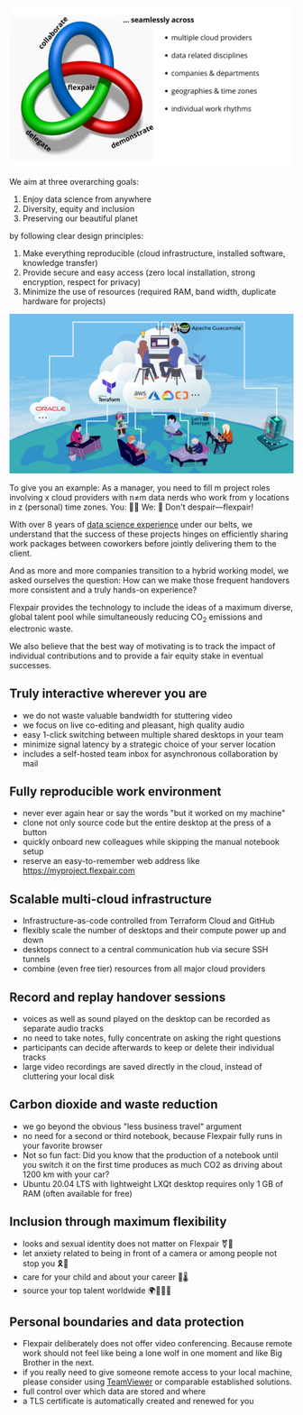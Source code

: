 ![Demonstrate, collaborate, delegate](assets/benefits.png)

We aim at three overarching goals:

1. Enjoy data science from anywhere
2. Diversity, equity and inclusion
3. Preserving our beautiful planet

by following clear design principles:

1. Make everything reproducible (cloud infrastructure, installed software, knowledge transfer)
2. Provide secure and easy access (zero local installation, strong encryption, respect for privacy)
3. Minimize the use of resources (required RAM, band width, duplicate hardware for projects)

![High-level illustration of the Flexpair architecture](assets/architecture.png)

To give you an example: As a manager, you need to fill m project roles involving x cloud providers with n≠m data nerds who work from y locations in z (personal) time zones. You: 😵‍💫 We: 🤗 Don't despair&mdash;flexpair!

With over 8 years of [data science experience](https://de.linkedin.com/in/fielenbach) under our belts, we understand that the success of these projects hinges on efficiently sharing work packages between coworkers before jointly delivering them to the client.

And as more and more companies transition to a hybrid working model, we asked ourselves the question: How can we make those frequent handovers more consistent and a truly hands-on experience?

Flexpair provides the technology to include the ideas of a maximum diverse, global talent pool while simultaneously reducing CO<sub>2</sub> emissions and electronic waste. 

We also believe that the best way of motivating is to track the impact of individual contributions and to provide a fair equity stake in eventual successes.

## Truly interactive wherever you are
- we do not waste valuable bandwidth for stuttering video
- we focus on live co-editing and pleasant, high quality audio
- easy 1-click switching between multiple shared desktops in your team
- minimize signal latency by a strategic choice of your server location
- includes a self-hosted team inbox for asynchronous collaboration by mail

## Fully reproducible work environment
- never ever again hear or say the words "but it worked on my machine"
- clone not only source code but the entire desktop at the press of a button
- quickly onboard new colleagues while skipping the manual notebook setup
- reserve an easy-to-remember web address like https://myproject.flexpair.com

## Scalable multi-cloud infrastructure
- Infrastructure-as-code controlled from Terraform Cloud and GitHub
- flexibly scale the number of desktops and their compute power up and down
- desktops connect to a central communication hub via secure SSH tunnels
- combine (even free tier) resources from all major cloud providers

## Record and replay handover sessions
- voices as well as sound played on the desktop can be recorded as separate audio tracks
- no need to take notes, fully concentrate on asking the right questions
- participants can decide afterwards to keep or delete their individual tracks
- large video recordings are saved directly in the cloud, instead of cluttering your local disk

## Carbon dioxide and waste reduction
- we go beyond the obvious "less business travel" argument
- no need for a second or third notebook, because Flexpair fully runs in your favorite browser
- Not so fun fact: Did you know that the production of a notebook until you switch it on the first time produces as much CO2 as driving about 1200 km with your car?
- Ubuntu 20.04 LTS with lightweight LXQt desktop requires only 1 GB of RAM (often available for free)

## Inclusion through maximum flexibility
- looks and sexual identity does not matter on Flexpair ⚧️🦄
- let anxiety related to being in front of a camera or among people not stop you 🎗️🧘 
- care for your child and about your career 👶🌡️
- source your top talent worldwide 🌍🧑🏿‍💻

## Personal boundaries and data protection
- Flexpair deliberately does not offer video conferencing. Because remote work should not feel like being a lone wolf in one moment and like Big Brother in the next.
- if you really need to give someone remote access to your local machine, please consider using [TeamViewer](https://www.teamviewer.com/en/) or comparable established solutions.
- full control over which data are stored and where
- a TLS certificate is automatically created and renewed for you
